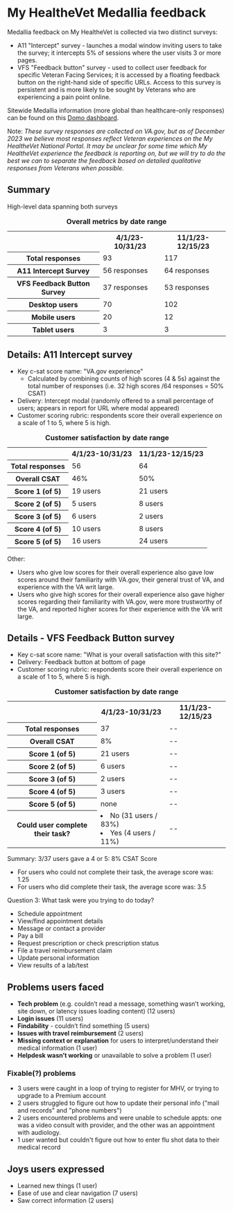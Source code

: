 # My HealtheVet Medallia feedback 
Medallia feedback on My HealtheVet is collected via two distinct surveys: 
* A11 "Intercept" survey - launches a modal window inviting users to take the survey; it intercepts 5% of sessions where the user visits 3 or more pages.
* VFS "Feedback button" survey - used to collect user feedback for specific Veteran Facing Services; it is accessed by a floating feedback button on the right-hand side of specific URLs. Access to this survey is persistent and is more likely to be sought by Veterans who are experiencing a pain point online.

Sitewide Medallia information (more global than healthcare-only responses) can be found on this [Domo dashboard](https://va-gov.domo.com/page/825663825). 

Note: _These survey responses are collected on VA.gov, but as of December 2023 we believe most responses reflect Veteran experiences on the My HealtheVet National Portal. It may be unclear for some time which My HealtheVet experience the feedback is reporting on, but we will try to do the best we can to separate the feedback based on detailed qualitative responses from Veterans when possible._


## Summary
High-level data spanning both surveys

<table>
  <caption><b>Overall metrics by date range</b></caption>
  <tr>
    <td></td>
    <th scope="col">4/1/23-10/31/23</th>
    <th scope="col">11/1/23-12/15/23</th>
  </tr>
  <tr>
    <th scope="row">Total responses</th>
    <td>93</td>
    <td>117</td>
  </tr>
  <tr>
    <th scope="row">A11 Intercept Survey</th>
    <td>56 responses</td>
    <td>64 responses</td>
  </tr>
  <tr>
    <th scope="row">VFS Feedback Button Survey</th>
    <td>37 responses</td>
    <td>53 responses</td>
  </tr>
  <tr>
    <th scope="row">Desktop users</th>
    <td>70</td>
    <td>102</td>
  </tr>
  <tr>
    <th scope="row">Mobile users</th>
    <td>20</td>
    <td>12</td>
  </tr>
  <tr>
    <th scope="row">Tablet users</th>
    <td>3</td>
    <td>3</td>
  </tr>
</table>


## Details: A11 Intercept survey

* Key c-sat score name: "VA.gov experience"
  * Calculated by combining counts of high scores (4 & 5s) against the total number of responses (i.e. 32 high scores /64 responses = 50% CSAT)
* Delivery: Intercept modal (randomly offered to a small percentage of users; appears in report for URL where modal appeared)
* Customer scoring rubric: respondents score their overall experience on a scale of 1 to 5, where 5 is high. 

<table>
  <caption><b>Customer satisfaction by date range</b></caption>
  <tr>
    <td></td>
    <th scope="col">4/1/23-10/31/23</th>
    <th scope="col">11/1/23-12/15/23</th>
  </tr>
  <tr>
    <th scope="row">Total responses</th>
    <td>56</td>
    <td>64</td>
  </tr>
  <tr>
    <th scope="row">Overall CSAT</th>
    <td>46%</td>
    <td>50%</td>
  </tr>
  <tr>
    <th scope="row">Score 1 (of 5)</th>
    <td>19 users</td>
    <td>21 users</td>
  </tr>
  <tr>
    <th scope="row">Score 2 (of 5)</th>
    <td>5 users</td>
    <td>8 users</td>
  </tr>
  <tr>
    <th scope="row">Score 3 (of 5)</th>
    <td>6 users</td>
    <td>2 users</td>
  </tr>
  <tr>
    <th scope="row">Score 4 (of 5)</th>
    <td>10 users</td>
    <td>8 users</td>
  </tr>
    <tr>
    <th scope="row">Score 5 (of 5)</th>
    <td>16 users</td>
    <td>24 users</td>
  </tr>
</table>

Other: 
* Users who give low scores for their overall experience also gave low scores around their familiarity with VA.gov, their general trust of VA, and experience with the VA writ large.
* Users who give high scores for their overall experience also gave higher scores regarding their familiarity with VA.gov, were more trustworthy of the VA, and reported higher scores for their experience with the VA writ large.

## Details - VFS Feedback Button survey

* Key c-sat score name: "What is your overall satisfaction with this site?"
* Delivery: Feedback button at bottom of page
* Customer scoring rubric: respondents score their overall experience on a scale of 1 to 5, where 5 is high. 


<table>
  <caption><b>Customer satisfaction by date range</b></caption>
  <tr>
    <td></td>
    <th scope="col">4/1/23-10/31/23</th>
    <th scope="col">11/1/23-12/15/23</th>
  </tr>
  <tr>
    <th scope="row">Total responses</th>
    <td>37</td>
    <td>--</td>
  </tr>
  <tr>
    <th scope="row">Overall CSAT</th>
    <td>8%</td>
    <td>--</td>
  </tr>
  <tr>
    <th scope="row">Score 1 (of 5)</th>
    <td>21 users</td>
    <td>--</td>
  </tr>
  <tr>
    <th scope="row">Score 2 (of 5)</th>
    <td>6 users</td>
    <td>--</td>
  </tr>
  <tr>
    <th scope="row">Score 3 (of 5)</th>
    <td>2 users</td>
    <td>--</td>
  </tr>
  <tr>
    <th scope="row">Score 4 (of 5)</th>
    <td>3 users</td>
    <td>--</td>
  </tr>
    <tr>
    <th scope="row">Score 5 (of 5)</th>
    <td>none</td>
    <td>--</td>
  </tr>
  <tr>
    <th scope="row">Could user complete their task?</th>
    <td>
     <li>No (31 users / 83%)</li>
     <li>Yes (4 users / 11%)</li>
    </td>
    <td>--</td>
  </tr>
</table>

Summary: 3/37 users gave a 4 or 5: 8% CSAT Score
* For users who could not complete their task, the average score was: 1.25 
* For users who did complete their task, the average score was: 3.5 


Question 3: What task were you trying to do today? 
* Schedule appointment
* View/find appointment details
* Message or contact a provider
* Pay a bill
* Request prescription or check prescription status
* File a travel reimbursement claim
* Update personal information
* View results of a lab/test


## Problems users faced
* **Tech problem** (e.g. couldn’t read a message, something wasn’t working, site down, or latency issues loading content) (12 users)
* **Login issues** (11 users)
* **Findability** - couldn’t find something (5 users)
* **Issues with travel reimbursement** (2 users)
* **Missing context or explanation** for users to interpret/understand their medical information (1 user)
* **Helpdesk wasn’t working** or unavailable to solve a problem (1 user)

### Fixable(?) problems
* 3 users were caught in a loop of trying to register for MHV, or trying to upgrade to a Premium account
* 2 users struggled to figure out how to update their personal info ("mail and records" and "phone numbers")
* 2 users encountered problems and were unable to schedule appts: one was a video consult with provider, and the other was an appointment with audiology.
* 1 user wanted but couldn't figure out how to enter flu shot data to their medical record

## Joys users expressed
* Learned new things (1 user)
* Ease of use and clear navigation (7 users)
* Saw correct information (2 users)








